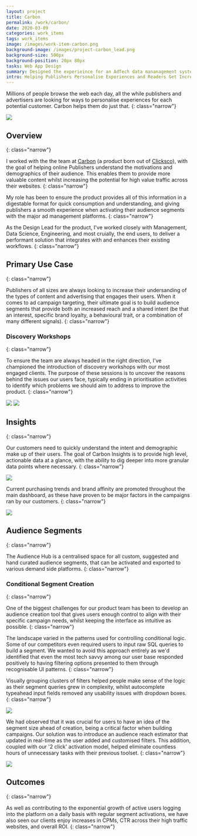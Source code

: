 ```yaml
---
layout: project
title: Carbon
permalink: /work/carbon/
date: 2020-03-09
categories: work_items
tags: work_items
image: /images/work-item-carbon.png
background-image: /images/project-carbon_lead.png
background-size: 500px
background-position: 20px 80px
tasks: Web App Design
summary: Designed the experieince for an AdTech data mananagement system.
intro: Helping Publishers Personalise Experiences and Readers Get Increased Value.
---
```


Millions of people browse the web each day, all the while publishers and advertisers are looking for ways to personalise experiences for each potential customer. Carbon helps them do just that.
{: class="narrow"}

<!-- ![Carbon Lead Image](/images/work-item-carbon.png) -->

<img loading="lazy" src="/images/work-item-carbon.png" />

<!-- ![alt](/images/project-carbon-insights.png) -->

## Overview
{: class="narrow"}

I worked with the the team at <a href="https://carbondmp.com" target="_blank">Carbon</a> (a product born out of <a href="https://clicksco.com" target="_blank">Clicksco</a>), with the goal of helping online Publishers understand the motivations and demographics of their audience. This enables them to provide more valuable content whilst increasing the potential for high value traffic across their websites.
{: class="narrow"}

My role has been to ensure the product provides all of this information in a digestable format for quick consumption and understanding, and giving publishers a smooth experience when activating their audience segments with the major ad management platforms.
{: class="narrow"}

As the Design Lead for the product, I've worked closely with Management, Data Science, Engineering, and most cruially, the end users, to deliver a performant solution that integrates with and enhances their existing workflows.
{: class="narrow"}

## Primary Use Case
{: class="narrow"}

<!-- Enabling Publishers to make audiences built up of high value users, enabling their on-site advertisers to better personalise the content provided to visitors. -->

Publishers of all sizes are always looking to increase their undersanding of the types of content and advertising that engages their users. When it comes to ad campaign targeting, their ultimate goal is to build audience segments that provide both an increased reach and a shared intent (be that an interest, specific brand loyalty, a behavioural trait, or a combination of many different signals).
{: class="narrow"}

### Discovery Workshops
{: class="narrow"}

To ensure the team are always headed in the right direction, I've championed the introduction of discovery workshops with our most engaged clients. The purpose of these sessions is to uncover the reasons behind the issues our users face, typically ending in prioritisation activities to identify which problems we should aim to address to improve the product.
{: class="narrow"}

<!-- ![](/images/project-carbon_client_workshops.jpg) -->
<img loading="lazy" src="/images/project-carbon_client_workshops.jpg" />

<!-- ![](/images/project-carbon_client_user_journey.jpg) -->
<img loading="lazy" src="/images/project-carbon_client_user_journey.jpg" />

<!-- ![Publisher reporting user journey](/images/carbon_uj_revenue_reporting.jpg) -->


<!-- ### For Advertisers

Advertisers need to create bespoke customer segments that are in-market for particular products and services. Activating these segments with their ad management software or extending to find like minded people who share similar intent, is crucial. -->

## Insights
{: class="narrow"}

Our customers need to quickly understand the intent and demographic make up of their users. The goal of Carbon Insights is to provide high level, actionable data at a glance, with the ability to dig deeper into more granular data points where necessary.
{: class="narrow"}

<!-- ![](/images/project-carbon_revenue_insights.png) -->
<img loading="lazy" src="/images/project-carbon_revenue_insights.png" />

Current purchasing trends and brand affinity are promoted throughout the main dashboard, as these have proven to be major factors in the campaigns ran by our customers.
{: class="narrow"}

<!-- ![](/images/project-carbon_intent_insights.png) -->
<img loading="lazy" src="/images/project-carbon_intent_insights.png" />

## Audience Segments
{: class="narrow"}

The Audience Hub is a centralised space for all custom, suggested and hand curated audience segments, that can be activated and exported to various demand side platforms.
{: class="narrow"}

<!-- ![alt](/images/carbon_audiences.png) -->


### Conditional Segment Creation
{: class="narrow"}

One of the biggest challenges for our product team has been to develop an audience creation tool that gives users enough control to align with their specific campaign needs, whilst keeping the interface as intuitive as possible.
{: class="narrow"}

The landscape varied in the patterns used for controlling conditional logic. Some of our competitors even required users to input raw SQL queries to build a segment. We wanted to avoid this approach entirely as we'd identified that even the most tech savvy among our user base responded positively to having filtering options presented to them through recognisable UI patterns.
{: class="narrow"}

Visually grouping clusters of filters helped people make sense of the logic as their segment queries grew in complexity, whilst autocomplete typeahead input fields removed any usability issues with dropdown boxes.
{: class="narrow"}

<!-- ![Carbon Segment Logic Builder Sample](/images/project-carbon_audience_segment_builder_1.png) -->
<img loadin="lazy" src="/images/project-carbon_audience_segment_builder_1.png" />

We had observed that it was crucial for users to have an idea of the segment size ahead of creation, being a critical factor when building campaigns. Our solution was to introduce an audience reach estimator that updated in real-time as the user added and customised filters. This addition, coupled with our '2 click' activation model, helped eliminate countless hours of unnecessary tasks with their previous toolset.
{: class="narrow"}

<!-- ![](/images/project-carbon_audience_activation_options.png) -->
<img loading="lazy" src="/images/project-carbon_audience_activation_options.png" />

<!-- Although Carbon suggests the most appropriate segments based on the preferences of customers, more complex custom audiences can be built and activated using familiar interface patterns when required. -->

<!-- <video width="600" controls>
  <source src="/videos/carbon-query-platform-source.mp4" type="video/mp4">
Your browser does not support the video tag.
</video> -->

<!-- ![alt](/images/project-carbon_audience_activation.png) -->

## Outcomes
{: class="narrow"}

As well as contributing to the exponential growth of active users logging into the platform on a daily basis with regular segment activations, we have also seen our clients enjoy increases in CPMs, CTR across their high traffic websites, and overall ROI.
{: class="narrow"}
